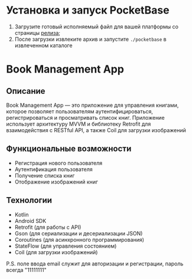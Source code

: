 # Установка и запуск PocketBase
1. Загрузите готовый исполняемый файл для вашей платформы со страницы [релиза]([https://ru.wikipedia.org/wiki/Программное_обеспечение](https://github.com/pocketbase/pocketbase/releases));
2. После загрузки извлеките архив и запустите ```./pocketbase``` в извлеченном каталоге
 
# Book Management App

## Описание

Book Management App — это приложение для управления книгами, которое позволяет пользователям аутентифицироваться, регистрироваться и просматривать список книг. Приложение использует архитектуру MVVM и библиотеку Retrofit для взаимодействия с RESTful API, а также Coil для загрузки изображений
## Функциональные возможности

- Регистрация нового пользователя
- Аутентификация пользователя
- Получение списка книг
- Отображение изображений книг

## Технологии

- Kotlin
- Android SDK
- Retrofit (для работы с API)
- Gson (для сериализации и десериализации JSON)
- Coroutines (для асинхронного программирования)
- StateFlow (для управления состоянием)
- Coil (для загрузки изображений)

P.S. поле ввода email служит для авторизации и регистрации, пароль всегда "11111111"